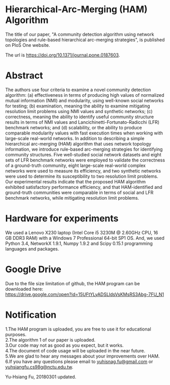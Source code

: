 # Hierarchical-Arc-Merging (HAM) Algorithm
The title of our paper, "A community detection algorithm using network topologies and rule-based hierarchical arc-merging strategies",  is published on PloS One website.<br />

The url is https://doi.org/10.1371/journal.pone.0187603.

# Abstract
The authors use four criteria to examine a novel community detection algorithm: (a) effectiveness in terms of producing high values of normalized mutual information (NMI) and modularity, using well-known social networks for testing; (b) examination, meaning the ability to examine mitigating resolution limit problems using NMI values and synthetic networks; (c) correctness, meaning the ability to identify useful community structure results in terms of NMI values and Lancichinetti-Fortunato-Radicchi (LFR) benchmark networks; and (d) scalability, or the ability to produce comparable modularity values with fast execution times when working with large-scale real-world networks. In addition to describing a simple hierarchical arc-merging (HAM) algorithm that uses network topology information, we introduce rule-based arc-merging strategies for identifying community structures. Five well-studied social network datasets and eight sets of LFR benchmark networks were employed to validate the correctness of a ground-truth community, eight large-scale real-world complex networks were used to measure its efficiency, and two synthetic networks were used to determine its susceptibility to two resolution limit problems. Our experimental results indicate that the proposed HAM algorithm exhibited satisfactory performance efficiency, and that HAM-identified and ground-truth communities were comparable in terms of social and LFR benchmark networks, while mitigating resolution limit problems.

# Hardware for experiments
We used a Lenovo X230 laptop (Intel Core i5 3230M @ 2.60GHz CPU, 16 GB DDR3 RAM) with a Windows 7 Professional 64-bit SP1 OS. And, we used Python 3.4, NetworkX 1.9.1, Numpy 1.9.2 and Scipy 0.15.1 programming languages and packages.

# Google Drive
Due to the file size limitation of github, the HAM program can be downloaded here:<br />
https://drive.google.com/open?id=15UFtYLyADSLldsVsKMsRS3Abg-7FU_N1

# Notification
1.The HAM program is uploaded, you are free to use it for educational purposes.<br />
2.The algorithm 1 of our paper is uploaded.<br />
3.Our code may not as good as you expect, but it works.<br />
4.The document of code usage will be uploaded in the near future.<br />
5.We are glad to hear any messages about your improvements over HAM.<br />
6.If you have any questions please email to yuhisnag.fu@gmail.com or yuhsiangfu.cs98g@nctu.edu.tw.

Yu-Hsiang Fu, 20180301 updated.
